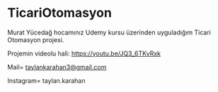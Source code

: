 # TicariOtomasyon
Murat Yücedağ hocamınız Udemy kursu üzerinden uyguladığım Ticari Otomasyon projesi.

Projemin videolu hali: https://youtu.be/JQ3_6TKvRxk

Mail= taylankarahan3@gmail.com

Instagram= taylan.karahan
